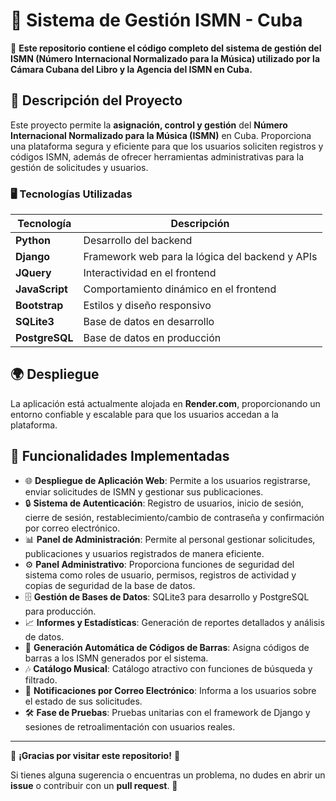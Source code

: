 # 🎵 Sistema de Gestión ISMN - Cuba

🚀 **Este repositorio contiene el código completo del sistema de gestión del ISMN (Número Internacional Normalizado para la Música) utilizado por la Cámara Cubana del Libro y la Agencia del ISMN en Cuba.**

## 📌 Descripción del Proyecto
Este proyecto permite la **asignación, control y gestión** del **Número Internacional Normalizado para la Música (ISMN)** en Cuba. Proporciona una plataforma segura y eficiente para que los usuarios soliciten registros y códigos ISMN, además de ofrecer herramientas administrativas para la gestión de solicitudes y usuarios.

### 🖥️ Tecnologías Utilizadas

| Tecnología    | Descripción |
|--------------|------------|
| **Python**   | Desarrollo del backend |
| **Django**   | Framework web para la lógica del backend y APIs |
| **JQuery**   | Interactividad en el frontend |
| **JavaScript** | Comportamiento dinámico en el frontend |
| **Bootstrap** | Estilos y diseño responsivo |
| **SQLite3**  | Base de datos en desarrollo |
| **PostgreSQL** | Base de datos en producción |

## 🌍 Despliegue
La aplicación está actualmente alojada en **Render.com**, proporcionando un entorno confiable y escalable para que los usuarios accedan a la plataforma.

## 🔹 Funcionalidades Implementadas
- 🌐 **Despliegue de Aplicación Web**: Permite a los usuarios registrarse, enviar solicitudes de ISMN y gestionar sus publicaciones.
- 🔒 **Sistema de Autenticación**: Registro de usuarios, inicio de sesión, cierre de sesión, restablecimiento/cambio de contraseña y confirmación por correo electrónico.
- 📊 **Panel de Administración**: Permite al personal gestionar solicitudes, publicaciones y usuarios registrados de manera eficiente.
- ⚙️ **Panel Administrativo**: Proporciona funciones de seguridad del sistema como roles de usuario, permisos, registros de actividad y copias de seguridad de la base de datos.
- 🗄️ **Gestión de Bases de Datos**: SQLite3 para desarrollo y PostgreSQL para producción.
- 📈 **Informes y Estadísticas**: Generación de reportes detallados y análisis de datos.
- 🔢 **Generación Automática de Códigos de Barras**: Asigna códigos de barras a los ISMN generados por el sistema.
- 🎶 **Catálogo Musical**: Catálogo atractivo con funciones de búsqueda y filtrado.
- 📩 **Notificaciones por Correo Electrónico**: Informa a los usuarios sobre el estado de sus solicitudes.
- 🛠️ **Fase de Pruebas**: Pruebas unitarias con el framework de Django y sesiones de retroalimentación con usuarios reales.

---

📌 **¡Gracias por visitar este repositorio!** 🚀

Si tienes alguna sugerencia o encuentras un problema, no dudes en abrir un **issue** o contribuir con un **pull request**. 🙌

